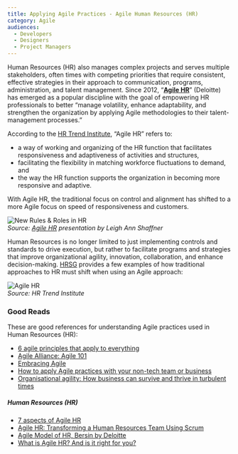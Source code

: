 ```yaml
---
title: Applying Agile Practices - Agile Human Resources (HR)
category: Agile
audiences:
  - Developers
  - Designers
  - Project Managers
---
```


Human Resources (HR) also manages complex projects and serves multiple stakeholders, often times with competing priorities that require consistent, effective strategies in their approach to communication, programs, administration, and talent management. Since 2012, “**[Agile HR](http://www.bersin.com/Lexicon/details.aspx?id=15373)**” (Deloitte) has emerged as a popular discipline with the goal of empowering HR professionals to better “manage volatility, enhance adaptability, and strengthen the organization by applying Agile methodologies to their talent-management processes.”

According to the [HR Trend Institute](https://hrtrendinstitute.com/), “Agile HR” refers to: 
* a way of working and organizing of the HR function that facilitates responsiveness and adaptiveness of activities and structures, 
* facilitating the flexibility in matching workforce fluctuations to demand, and 
* the way the HR function supports the organization in becoming more responsive and adaptive.

With Agile HR, the traditional focus on control and alignment has shifted to a more Agile focus on speed of responsiveness and customers.

<img src="{{ site.baseurl }}/assets/img/guides/New_Rules_HR.jpg"
  alt="New Rules & Roles in HR"
  class="guide-image">  
*Source: [Agile HR](http://2ivc9q2m0zajpk0cz1zc598z.wpengine.netdna-cdn.com/wp-content/uploads/2016/04/LeighAnnShaffner.pdf) presentation by Leigh Ann Shaffner*

Human Resources is no longer limited to just implementing controls and standards to drive execution, but rather to facilitate programs and strategies that improve organizational agility, innovation, collaboration, and enhance decision-making. [HRSG](http://www.hrsg.ca/what-is-agile-hr-and-is-it-right-for-you/) provides a few examples of how traditional approaches to HR must shift when using an Agile approach:

<img src="{{ site.baseurl }}/assets/img/guides/Agile_HR.png"
  alt="Agile HR"
  class="guide-image">  
*Source: HR Trend Institute*

### Good Reads
These are good references for understanding Agile practices used in Human Resources (HR):
* [6 agile principles that apply to everything](http://www.cio.com/article/2971822/agile-development/6-agile-principles-that-apply-to-everything.html)
* [Agile Alliance: Agile 101](https://www.agilealliance.org/agile101/)
* [Embracing Agile](https://hbr.org/2016/05/embracing-agile)
* [How to apply Agile practices with your non-tech team or business](http://www.techrepublic.com/article/how-to-apply-agile-practices-with-your-non-tech-team-or-business/)
* [Organisational agility: How business can survive and thrive in turbulent times](https://www.emc.com/collateral/leadership/organisational-agility-230309.pdf)

##### Human Resources (HR)
* [7 aspects of Agile HR](https://hrtrendinstitute.com/2015/02/14/7-aspects-of-agile-hr/)
* [Agile HR: Transforming a Human Resources Team Using Scrum](http://www.slideshare.net/seedbox/hr-programspublic?next_slideshow=1)
* [Agile Model of HR, Bersin by Deloitte](https://www.linkedin.com/pulse/agile-model-hr-bersin-deloitte-laurence-romeo)
* [What is Agile HR? And is it right for you?](http://www.hrsg.ca/what-is-agile-hr-and-is-it-right-for-you/)
